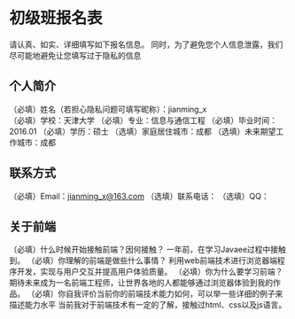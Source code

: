 # 初级班报名表

请认真、如实、详细填写如下报名信息。
同时，为了避免您个人信息泄露，我们尽可能地避免让您填写过于隐私的信息

## 个人简介

（必填）姓名（若担心隐私问题可填写昵称）：jianming_x<br>
（必填）学校：天津大学
（必填）专业：信息与通信工程
（必填）毕业时间：2016.01
（必填）学历：硕士
（选填）家庭居住城市：成都
（选填）未来期望工作城市：成都

## 联系方式

（必填）Email：jianming_x@163.com
（选填）联系电话：
（选填）QQ：

## 关于前端

（必填）什么时候开始接触前端？因何接触？
一年前，在学习Javaee过程中接触到。
（必填）你理解的前端是做些什么事情？
利用web前端技术进行浏览器端程序开发，实现与用户交互并提高用户体验质量。
（必填）你为什么要学习前端？
期待未来成为一名前端工程师，让世界各地的人都能够通过浏览器体验到我的作品。
（必填）你自我评价当前你的前端技术能力如何，可以举一些详细的例子来描述能力水平
当前我对于前端技术有一定的了解，接触过html、css以及js语言。
